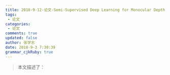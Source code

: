 ```yaml
---
title: 2018-9-12-论文-Semi-Supervised Deep Learning for Monocular Depth Map Prediction
tags: 
 - 论文
categories: 
 - 论文
comments: true
updated: false
author: 张学志
date: 2018-9-3 7:30:39
grammar_cjkRuby: true
---
```


> 本文描述了：
<!-- more -->
